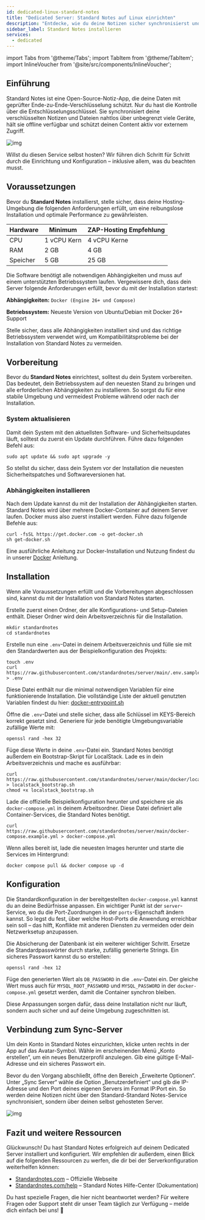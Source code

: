 ```yaml
---
id: dedicated-linux-standard-notes
title: "Dedicated Server: Standard Notes auf Linux einrichten"
description: "Entdecke, wie du deine Notizen sicher synchronisierst und schützt – mit Standard Notes zum Selbsthosten → Jetzt mehr erfahren"
sidebar_label: Standard Notes installieren
services:
  - dedicated
---
```


import Tabs from '@theme/Tabs';
import TabItem from '@theme/TabItem';
import InlineVoucher from '@site/src/components/InlineVoucher';

## Einführung

Standard Notes ist eine Open-Source-Notiz-App, die deine Daten mit geprüfter Ende-zu-Ende-Verschlüsselung schützt. Nur du hast die Kontrolle über die Entschlüsselungsschlüssel. Sie synchronisiert deine verschlüsselten Notizen und Dateien nahtlos über unbegrenzt viele Geräte, hält sie offline verfügbar und schützt deinen Content aktiv vor externem Zugriff.

![img](https://screensaver01.zap-hosting.com/index.php/s/b6ZpyKJGny5qAon/preview)

Willst du diesen Service selbst hosten? Wir führen dich Schritt für Schritt durch die Einrichtung und Konfiguration – inklusive allem, was du beachten musst.

<InlineVoucher />



## Voraussetzungen

Bevor du **Standard Notes** installierst, stelle sicher, dass deine Hosting-Umgebung die folgenden Anforderungen erfüllt, um eine reibungslose Installation und optimale Performance zu gewährleisten.

| Hardware   | Minimum      | ZAP-Hosting Empfehlung   |
| ---------- | ------------ | ------------------------ |
| CPU        | 1 vCPU Kern  | 4 vCPU Kerne             |
| RAM        | 2 GB         | 4 GB                     |
| Speicher   | 5 GB         | 25 GB                    |

Die Software benötigt alle notwendigen Abhängigkeiten und muss auf einem unterstützten Betriebssystem laufen. Vergewissere dich, dass dein Server folgende Anforderungen erfüllt, bevor du mit der Installation startest:

**Abhängigkeiten:** `Docker (Engine 26+ und Compose)`

**Betriebssystem:** Neueste Version von Ubuntu/Debian mit Docker 26+ Support

Stelle sicher, dass alle Abhängigkeiten installiert sind und das richtige Betriebssystem verwendet wird, um Kompatibilitätsprobleme bei der Installation von Standard Notes zu vermeiden.



## Vorbereitung

Bevor du **Standard Notes** einrichtest, solltest du dein System vorbereiten. Das bedeutet, dein Betriebssystem auf den neuesten Stand zu bringen und alle erforderlichen Abhängigkeiten zu installieren. So sorgst du für eine stabile Umgebung und vermeidest Probleme während oder nach der Installation.


### System aktualisieren
Damit dein System mit den aktuellsten Software- und Sicherheitsupdates läuft, solltest du zuerst ein Update durchführen. Führe dazu folgenden Befehl aus:

```
sudo apt update && sudo apt upgrade -y
```
So stellst du sicher, dass dein System vor der Installation die neuesten Sicherheitspatches und Softwareversionen hat.

### Abhängigkeiten installieren
Nach dem Update kannst du mit der Installation der Abhängigkeiten starten. Standard Notes wird über mehrere Docker-Container auf deinem Server laufen. Docker muss also zuerst installiert werden. Führe dazu folgende Befehle aus:

```
curl -fsSL https://get.docker.com -o get-docker.sh
sh get-docker.sh
```

Eine ausführliche Anleitung zur Docker-Installation und Nutzung findest du in unserer [Docker](vserver-linux-docker.md) Anleitung.




## Installation
Wenn alle Voraussetzungen erfüllt und die Vorbereitungen abgeschlossen sind, kannst du mit der Installation von Standard Notes starten.



Erstelle zuerst einen Ordner, der alle Konfigurations- und Setup-Dateien enthält. Dieser Ordner wird dein Arbeitsverzeichnis für die Installation.

```
mkdir standardnotes
cd standardnotes
```

Erstelle nun eine `.env`-Datei in deinem Arbeitsverzeichnis und fülle sie mit den Standardwerten aus der Beispielkonfiguration des Projekts:

```
touch .env
curl https://raw.githubusercontent.com/standardnotes/server/main/.env.sample > .env
```

Diese Datei enthält nur die minimal notwendigen Variablen für eine funktionierende Installation. Die vollständige Liste der aktuell genutzten Variablen findest du hier: [docker-entrypoint.sh](https://github.com/standardnotes/server/blob/main/docker/docker-entrypoint.sh)

Öffne die `.env`-Datei und stelle sicher, dass alle Schlüssel im KEYS-Bereich korrekt gesetzt sind. Generiere für jede benötigte Umgebungsvariable zufällige Werte mit:

```
openssl rand -hex 32
```

Füge diese Werte in deine `.env`-Datei ein. Standard Notes benötigt außerdem ein Bootstrap-Skript für LocalStack. Lade es in dein Arbeitsverzeichnis und mache es ausführbar:

```shell
curl https://raw.githubusercontent.com/standardnotes/server/main/docker/localstack_bootstrap.sh > localstack_bootstrap.sh
chmod +x localstack_bootstrap.sh
```

Lade die offizielle Beispielkonfiguration herunter und speichere sie als `docker-compose.yml` in deinem Arbeitsordner. Diese Datei definiert alle Container-Services, die Standard Notes benötigt.

```
curl https://raw.githubusercontent.com/standardnotes/server/main/docker-compose.example.yml > docker-compose.yml
```

Wenn alles bereit ist, lade die neuesten Images herunter und starte die Services im Hintergrund:

```
docker compose pull && docker compose up -d
```



## Konfiguration

Die Standardkonfiguration in der bereitgestellten `docker-compose.yml` kannst du an deine Bedürfnisse anpassen. Ein wichtiger Punkt ist der `server`-Service, wo du die Port-Zuordnungen in der `ports`-Eigenschaft ändern kannst. So legst du fest, über welche Host-Ports die Anwendung erreichbar sein soll – das hilft, Konflikte mit anderen Diensten zu vermeiden oder dein Netzwerksetup anzupassen.

Die Absicherung der Datenbank ist ein weiterer wichtiger Schritt. Ersetze die Standardpasswörter durch starke, zufällig generierte Strings. Ein sicheres Passwort kannst du so erstellen:

```
openssl rand -hex 12  
```

Füge den generierten Wert als `DB_PASSWORD` in die `.env`-Datei ein. Der gleiche Wert muss auch für `MYSQL_ROOT_PASSWORD` und `MYSQL_PASSWORD` in der `docker-compose.yml` gesetzt werden, damit die Container synchron bleiben.

Diese Anpassungen sorgen dafür, dass deine Installation nicht nur läuft, sondern auch sicher und auf deine Umgebung zugeschnitten ist.





## Verbindung zum Sync-Server

Um dein Konto in Standard Notes einzurichten, klicke unten rechts in der App auf das Avatar-Symbol. Wähle im erscheinenden Menü „Konto erstellen“, um ein neues Benutzerprofil anzulegen. Gib eine gültige E-Mail-Adresse und ein sicheres Passwort ein.

Bevor du den Vorgang abschließt, öffne den Bereich „Erweiterte Optionen“. Unter „Sync Server“ wähle die Option „Benutzerdefiniert“ und gib die IP-Adresse und den Port deines eigenen Servers im Format IP:Port ein. So werden deine Notizen nicht über den Standard-Standard Notes-Service synchronisiert, sondern über deinen selbst gehosteten Server.

![img](https://screensaver01.zap-hosting.com/index.php/s/tpsFzSQEokP9xit/download)





## Fazit und weitere Ressourcen

Glückwunsch! Du hast Standard Notes erfolgreich auf deinem Dedicated Server installiert und konfiguriert. Wir empfehlen dir außerdem, einen Blick auf die folgenden Ressourcen zu werfen, die dir bei der Serverkonfiguration weiterhelfen können:

- [Standardnotes.com](https://standardnotes.com/) – Offizielle Webseite
- [Standardnotes.com/help](https://standardnotes.com/help) – Standard Notes Hilfe-Center (Dokumentation)

Du hast spezielle Fragen, die hier nicht beantwortet werden? Für weitere Fragen oder Support steht dir unser Team täglich zur Verfügung – melde dich einfach bei uns! 🙂